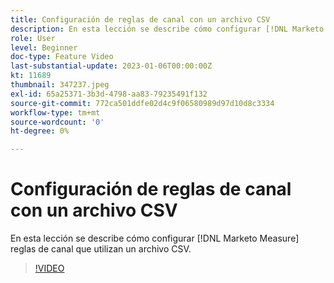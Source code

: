 ```yaml
---
title: Configuración de reglas de canal con un archivo CSV
description: En esta lección se describe cómo configurar [!DNL Marketo Measure] reglas de canal que utilizan un archivo CSV.
role: User
level: Beginner
doc-type: Feature Video
last-substantial-update: 2023-01-06T00:00:00Z
kt: 11689
thumbnail: 347237.jpeg
exl-id: 65a25371-3b3d-4798-aa83-79235491f132
source-git-commit: 772ca501ddfe02d4c9f06580989d97d10d8c3334
workflow-type: tm+mt
source-wordcount: '0'
ht-degree: 0%

---
```


# Configuración de reglas de canal con un archivo CSV

En esta lección se describe cómo configurar [!DNL Marketo Measure] reglas de canal que utilizan un archivo CSV.

>[!VIDEO](https://video.tv.adobe.com/v/347237/?quality=12&learn=on)
